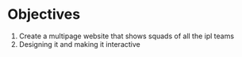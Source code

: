 # Objectives

1. Create a multipage website that shows squads of all the ipl teams
2. Designing it and making it interactive

